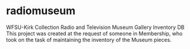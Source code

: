 # radiomuseum
WFSU-Kirk Collection Radio and Television Museum Gallery Inventory DB
This project was created at the request of someone in Membership, who took on the task of maintaining the inventory of the Museum pieces.
